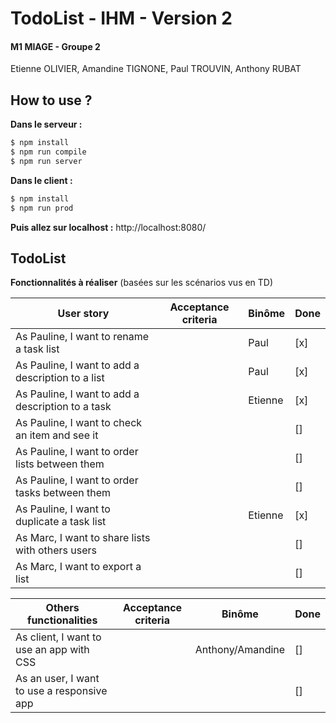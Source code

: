 # TodoList - IHM - Version 2
#### M1 MIAGE - Groupe 2
Etienne OLIVIER, Amandine TIGNONE, Paul TROUVIN, Anthony RUBAT

## How to use ?
**Dans le serveur :**
```sh
$ npm install
$ npm run compile
$ npm run server
```

**Dans le client :**
```sh
$ npm install
$ npm run prod
```

**Puis allez sur localhost :** http://localhost:8080/

## TodoList

**Fonctionnalités à réaliser** (basées sur les scénarios vus en TD)

| User story                                        | Acceptance criteria               | Binôme            | Done      |
| -----------------------------------------         | --------------------------------- | ----------------- | --------- |
| As Pauline, I want to rename a task list          |                                   |       Paul        |    [x]    |
| As Pauline, I want to add a description to a list |                                   |       Paul        |    [x]    |
| As Pauline, I want to add a description to a task |                                   |      Etienne      |    [x]    |
| As Pauline, I want to check an item and see it    |                                   |                   |    []    |
| As Pauline, I want to order lists between them    |                                   |                   |    []    |
| As Pauline, I want to order tasks between them    |                                   |                   |    []    |
| As Pauline, I want to duplicate a task list       |                                   |      Etienne      |    [x]    |
| As Marc, I want to share lists with others users  |                                   |                   |    []    |
| As Marc, I want to export a list                  |                                   |                   |    []    |

| Others functionalities                            | Acceptance criteria               | Binôme            | Done      |
| -----------------------------------------         | --------------------------------- | ----------------- | --------- |
| As client, I want to use an app with CSS          |                                   | Anthony/Amandine  |    []     |
| As an user, I want to use a responsive app        |                                   |                   |    []     |
